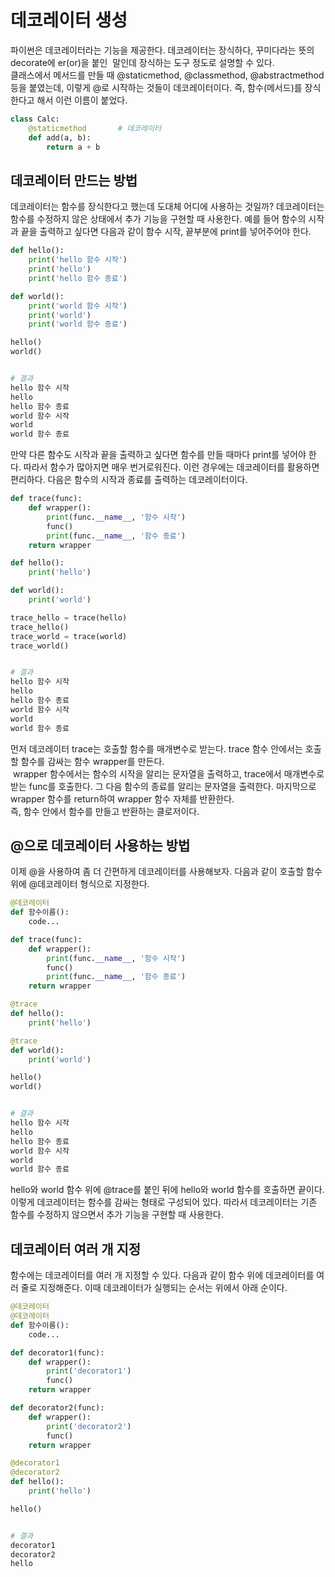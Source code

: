 # 데코레이터 생성

파이썬은 데코레이터라는 기능을 제공한다. 데코레이터는 장식하다, 꾸미다라는 뜻의 decorate에 er(or)을 붙인  말인데 장식하는 도구 
정도로 설명할 수 있다.   
클래스에서 메서드를 만들 때 @staticmethod, @classmethod, @abstractmethod 등을 붙였는데, 이렇게 @로 시작하는 것들이 데코레이터이다. 
즉, 함수(메서드)를 장식한다고 해서 이런 이름이 붙었다.

```python
class Calc:
    @staticmethod       # 데코레이터
    def add(a, b):
        return a + b
```

## 데코레이터 만드는 방법

데코레이터는 함수를 장식한다고 했는데 도대체 어디에 사용하는 것일까? 데코레이터는 함수를 수정하지 않은 상태에서 추가 기능을 구현할 때 
사용한다. 예를 들어 함수의 시작과 끝을 출력하고 싶다면 다음과 같이 함수 시작, 끝부분에 print를 넣어주어야 한다.

```python
def hello():
    print('hello 함수 시작')
    print('hello')
    print('hello 함수 종료')

def world():
    print('world 함수 시작')
    print('world')
    print('world 함수 종료')

hello()
world()


# 결과
hello 함수 시작
hello
hello 함수 종료
world 함수 시작
world
world 함수 종료
```

만약 다른 함수도 시작과 끝을 출력하고 싶다면 함수를 만들 때마다 print를 넣어야 한다. 따라서 함수가 많아지면 매우 번거로워진다.
이런 경우에는 데코레이터를 활용하면 편리하다. 다음은 함수의 시작과 종료를 출력하는 데코레이터이다.

```python
def trace(func):
    def wrapper():
        print(func.__name__, '함수 시작')
        func()
        print(func.__name__, '함수 종료')
    return wrapper

def hello():
    print('hello')

def world():
    print('world')

trace_hello = trace(hello)
trace_hello()
trace_world = trace(world)
trace_world()


# 결과
hello 함수 시작
hello
hello 함수 종료
world 함수 시작
world
world 함수 종료
```

먼저 데코레이터 trace는 호출할 함수를 매개변수로 받는다. trace 함수 안에서는 호출할 함수를 감싸는 함수 wrapper를 만든다.   
  wrapper 함수에서는 함수의 시작을 알리는 문자열을 출력하고, trace에서 매개변수로 받는 func를 호출한다. 그 다음 함수의 종료를 
알리는 문자열을 출력한다. 마지막으로 wrapper 함수를 return하여 wrapper 함수 자체를 반환한다.    
즉, 함수 안에서 함수를 만들고 
반환하는 클로저이다.


## @으로 데코레이터 사용하는 방법

이제 @을 사용하여 좀 더 간편하게 데코레이터를 사용해보자. 다음과 같이 호출할 함수 위에 @데코레이터 형식으로 지정한다.

```python
@데코레이터
def 함수이름():
    code...
```

```python
def trace(func):
    def wrapper():
        print(func.__name__, '함수 시작')
        func()
        print(func.__name__, '함수 종료')
    return wrapper

@trace
def hello():
    print('hello')

@trace
def world():
    print('world')

hello()
world()


# 결과
hello 함수 시작
hello
hello 함수 종료
world 함수 시작
world
world 함수 종료
```

hello와 world 함수 위에 @trace를 붙인 뒤에 hello와 world 함수를 호출하면 끝이다. 이렇게 데코레이터는 함수를 감싸는 형태로 구성되어 
있다. 따라서 데코레이터는 기존 함수를 수정하지 않으면서 추가 기능을 구현할 때 사용한다.

## 데코레이터 여러 개 지정

함수에는 데코레이터를 여러 개 지정할 수 있다. 다음과 같이 함수 위에 데코레이터를 여러 줄로 지정해준다. 이때 데코레이터가 실행되는 
순서는 위에서 아래 순이다.

```python
@데코레이터
@데코레이터
def 함수이름():
    code...
```

```python
def decorator1(func):
    def wrapper():
        print('decorator1')
        func()
    return wrapper

def decorator2(func):
    def wrapper():
        print('decorator2')
        func()
    return wrapper

@decorator1
@decorator2
def hello():
    print('hello')

hello()


# 결과
decorator1
decorator2
hello
```